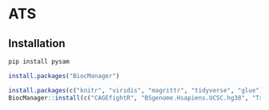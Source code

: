 # ATS

## Installation

```bash
pip install pysam
```

```R
install.packages("BiocManager")

install.packages(c("knitr", "viridis", "magrittr", "tidyverse", "glue"))
BiocManager::install(c("CAGEfightR", "BSgenome.Hsapiens.UCSC.hg38", "TxDb.Hsapiens.UCSC.hg38.knownGene", "org.Hs.eg.db"))
```
